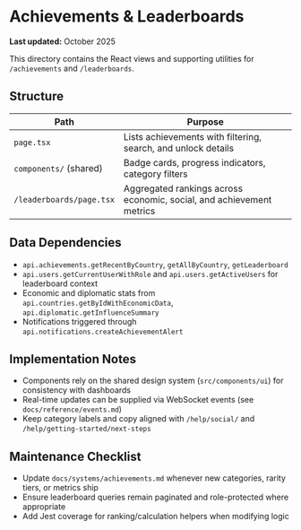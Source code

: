 # Achievements & Leaderboards

**Last updated:** October 2025

This directory contains the React views and supporting utilities for `/achievements` and `/leaderboards`.

## Structure
| Path | Purpose |
| --- | --- |
| `page.tsx` | Lists achievements with filtering, search, and unlock details |
| `components/` (shared) | Badge cards, progress indicators, category filters |
| `/leaderboards/page.tsx` | Aggregated rankings across economic, social, and achievement metrics |

## Data Dependencies
- `api.achievements.getRecentByCountry`, `getAllByCountry`, `getLeaderboard`
- `api.users.getCurrentUserWithRole` and `api.users.getActiveUsers` for leaderboard context
- Economic and diplomatic stats from `api.countries.getByIdWithEconomicData`, `api.diplomatic.getInfluenceSummary`
- Notifications triggered through `api.notifications.createAchievementAlert`

## Implementation Notes
- Components rely on the shared design system (`src/components/ui`) for consistency with dashboards
- Real-time updates can be supplied via WebSocket events (see `docs/reference/events.md`)
- Keep category labels and copy aligned with `/help/social/` and `/help/getting-started/next-steps`

## Maintenance Checklist
- Update `docs/systems/achievements.md` whenever new categories, rarity tiers, or metrics ship
- Ensure leaderboard queries remain paginated and role-protected where appropriate
- Add Jest coverage for ranking/calculation helpers when modifying logic
